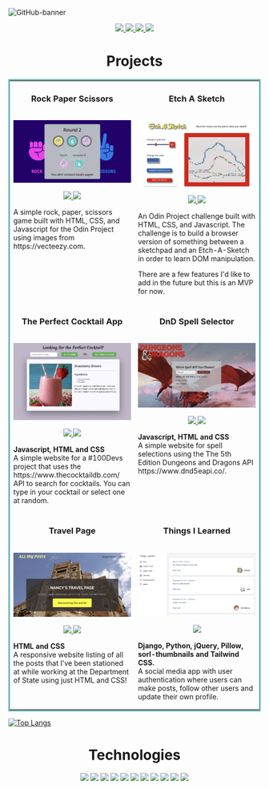 ![GitHub-banner](https://user-images.githubusercontent.com/19597150/170040589-92e5d106-719b-4455-b7b2-4bf69279f52e.jpeg)

<p align="center">
    <a href="https://nancychaudhry.com" target="_blank">
        <img src="https://img.shields.io/static/v1?label=|&message=WEBSITE&color=23555f&style=plastic&logo=react&logo-color=white"/>
    </a>
    <a href="https://www.linkedin.com/in/nancy-chaudhry14/" target="_blank">
        <img src="https://img.shields.io/static/v1?label=|&message=LINKED-IN&color=cdf998&style=plastic&logo=linkedin&logo-color=white"/>
    </a>
    <a href="https://twitter.com/Ch14Nancy" target="_blank">
        <img src="https://img.shields.io/static/v1?label=|&message=TWITTER&color=23555f&style=plastic&logo=twitter&logo-color=white"/>
    </a>
    <a href="https://angel.co/u/nancy-chaudhry" target="_blank">
      <img src="https://img.shields.io/static/v1?label=|&message=ANGEL-LIST&color=cdf998&style=plastic&logo=angellist&logo-color=white"/>
    </a>
</p>


<h1 align="center">Projects</h1>

<table bordercolor="#66b2b2">
  <tr>
    <td width="50%" valign="top">
      <h3 align="center">Rock Paper Scissors</h3>
        <br />
        <a href="https://github.com/chaudhryna/odin-rock-paper-scissors/" target="_blank">
            <img width="100%" alt="rock-paper-scissors" src="/images/rock-paper-scissors.png">
        </a>
        <br />
        <p align="center">
           <a href="https://github.com/chaudhryna/odin-rock-paper-scissors" target="_blank">
               <img src="https://img.shields.io/static/v1?label=|&message=REPO&color=23555f&style=plastic&logo=github&logo-color=white"/>
           </a>  
           <a href="https://chaudhryna.github.io/odin-rock-paper-scissors" target="_blank">
                <img src="https://img.shields.io/static/v1?label=|&message=WEBSITE&color=cdf998&style=plastic&logo=wordpress&logo-color=white"/>
          </a>
        </p>
        <p>A simple rock, paper, scissors game built with HTML, CSS, and Javascript for the Odin Project using images from https://vecteezy.com.</p>
    </td>
    <td width="50%" valign="top">
    <h3 align="center">Etch A Sketch</h3>
        <br />
        <a href="https://github.com/chaudhryna/etch-a-sketch" target="_blank">
            <img width="100%" alt="etch-a-sketch" src="/images/etch-a-sketch.png">
        </a>
        <br />
        <p align="center">
           <a href="https://github.com/chaudhryna/etch-a-sketch" target="_blank">
               <img src="https://img.shields.io/static/v1?label=|&message=REPO&color=23555f&style=plastic&logo=github&logo-color=white"/>
           </a>  
           <a href="https://chaudhryna.github.io/etch-a-sketch/" target="_blank">
                <img src="https://img.shields.io/static/v1?label=|&message=WEBSITE&color=cdf998&style=plastic&logo=wordpress&logo-color=white"/>
          </a>
        </p>
        <p>An Odin Project challenge built with HTML, CSS, and Javascript. The challenge is to build a browser version of something between a sketchpad and an Etch-A-Sketch in order to learn DOM manipulation.

There are a few features I'd like to add in the future but this is an MVP for now.</p>
    </td>
  </tr>
  <tr>
    <td width="50%" valign="top">
      <h3 align="center">The Perfect Cocktail App</h3>
      <br />
        <a target="_blank" href="https://pick-a-cocktail.netlify.app/">
          <img width="100%" alt="perfect-cocktail" src="/images/perfect-cocktail.png">
        </a>
      <br />
        <p align="center">
          <a href="https://github.com/chaudhryna/cocktail-api" target="_blank">
            <img src="https://img.shields.io/static/v1?label=|&message=REPO&color=23555f&style=plastic&logo=github&logo-color=white"/>
          </a>
          <a href="https://pick-a-cocktail.netlify.app/" target="_blank">
            <img src="https://img.shields.io/static/v1?label=|&message=WEBSITE&color=cdf998&style=plastic&logo=wordpress&logo-color=white"/>
          </a>
        </p>
        <p><strong>Javascript, HTML and CSS</strong><br /> A simple website for a #100Devs project that uses the https://www.thecocktaildb.com/ API to search for cocktails. You can type in your cocktail or select one at random.</p>
      </td> 
      <td width="50%" valign="top">
      <h3 align="center">DnD Spell Selector</h3>
        <br />
      <a href="https://dnd-spell-selector.netlify.app/" target="_blank">
          <img width="100%" alt="DnD-Spell-Selector" src="/images/DnD-Spell-Selector.png">
        </a>
        <br />
        <p align="center">
          <a href="https://github.com/chaudhryna/DnD-API-Spell-Selector" target="_blank">
            <img src="https://img.shields.io/static/v1?label=|&message=REPO&color=23555f&style=plastic&logo=github&logo-color=white"/>
          </a>
          <a href="https://dnd-spell-selector.netlify.app/" target="_blank">
            <img src="https://img.shields.io/static/v1?label=|&message=WEBSITE&color=cdf998&style=plastic&logo=wordpress&logo-color=white"/>
          </a>
      </p>
      <p><strong>Javascript, HTML and CSS</strong> <br />A simple website for spell selections using the The 5th Edition Dungeons and Dragons API https://www.dnd5eapi.co/.</p>
    </td>
  </tr>
  <tr>
    <td width="50%" valign="top">
      <h3 align="center">Travel Page</h3>
        <br />
        <a href="https://chaudhryna.github.io/travel-page/" target="_blank">
            <img width="100%" alt="travel-page" src="/images/travel-page.png">
        </a>
        <br />
        <p align="center">
           <a href="https://github.com/chaudhryna/travel-page" target="_blank">
               <img src="https://img.shields.io/static/v1?label=|&message=REPO&color=23555f&style=plastic&logo=github&logo-color=white"/>
           </a>  
           <a href="https://chaudhryna.github.io/travel-page/" target="_blank">
                <img src="https://img.shields.io/static/v1?label=|&message=WEBSITE&color=cdf998&style=plastic&logo=wordpress&logo-color=white"/>
          </a>
        </p>
        <p><strong>HTML and CSS</strong><br /> A responsive website listing of all the posts that I've been stationed at while working at the Department of State using just HTML and CSS!</p>
    </td>
    <td width="50%" valign="top">
    <h3 align="center">Things I Learned</h3>
          <br />
          <a target="_blank" href="https://github.com/chaudhryna/Django201">
            <img width="100%" alt="things-I-learned" src="/images/things-I-learned.png">
          </a>
          <br />
          <p align="center">
              <a href="https://github.com/chaudhryna/Django201" target="_blank">
                  <img src="https://img.shields.io/static/v1?label=|&message=REPO&color=23555f&style=plastic&logo=github&logo-color=white"/>
              </a>
          </p>
        <p><strong>Django, Python, jQuery, Pillow, sorl-thumbnails and Tailwind CSS.</strong><br /> A social media app with user authentication where users can make posts, follow other users and update their own profile.</p>
    </td>
    </tr>
</table>

[![Top Langs](https://github-readme-stats.vercel.app/api/top-langs/?username=chaudhryna&layout=compact)](https://github.com/chaudhryna/github-readme-stats)

<h1 align="center">Technologies</h1>

<p align="center">
    <img src="https://img.shields.io/static/v1?label=|&message=HTML5&color=23555f&style=plastic&logo=html5"/>
    <img src="https://img.shields.io/static/v1?label=|&message=CSS3&color=285f65&style=plastic&logo=css3"/>
    <img src="https://img.shields.io/static/v1?label=|&message=SASS&color=2b625f&style=plastic&logo=sass"/>
    <img src="https://img.shields.io/static/v1?label=|&message=BOOTSTRAP&color=316c5e&style=plastic&logo=bootstrap"/>
    <img src="https://img.shields.io/static/v1?label=|&message=JAVASCRIPT&color=3c7f5d&style=plastic&logo=javascript"/>
    <img src="https://img.shields.io/static/v1?label=|&message=REACT.JS&color=4a935c&style=plastic&logo=react"/>
<!--     <img src="https://img.shields.io/static/v1?label=|&message=TYPESCRIPT&color=4a935c&style=plastic&logo=typescript"/> -->
    <img src="https://img.shields.io/static/v1?label=|&message=PYTHON&color=52985b&style=plastic&logo=python"/>
    <img src="https://img.shields.io/static/v1?label=|&message=WORDPRESS&color=cdd148&style=plastic&logo=wordpress"/>
    <img src="https://img.shields.io/static/v1?label=|&message=MONGO-DB&color=cdd148&style=plastic&logo=mongodb"/>
    <img src="https://img.shields.io/static/v1?label=|&message=EXPRESS&color=bbb111&style=plastic&logo=express"/>
    <img src="https://img.shields.io/static/v1?label=|&message=GIT&color=cbb148&style=plastic&logo=git"/>
</p>
